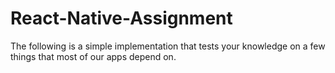 # React-Native-Assignment
The following is a simple implementation that tests your knowledge on a few things that most of our apps depend on.
